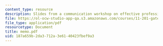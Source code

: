 ```yaml
---
content_type: resource
description: Slides from a communication workshop on effective professional writing.
file: https://ol-ocw-studio-app-qa.s3.amazonaws.com/courses/11-201-gateway-planning-action-fall-2007/187a659b2da3712a3e6140423fbef9a3_memo.pdf
file_type: application/pdf
resourcetype: Document
title: memo.pdf
uid: 187a659b-2da3-712a-3e61-40423fbef9a3
---
```

